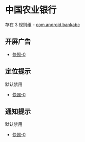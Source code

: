 # 中国农业银行

存在 3 规则组 - [com.android.bankabc](/src/apps/com.android.bankabc.ts)

## 开屏广告

- [快照-0](https://i.gkd.li/import/14179381)

## 定位提示

默认禁用

- [快照-0](https://i.gkd.li/import/14208572)

## 通知提示

默认禁用

- [快照-0](https://i.gkd.li/import/14208621)
